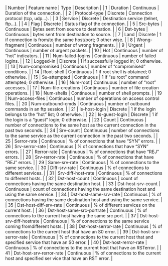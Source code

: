 |	Number	|	Feature name	|	Type	|	Description	|
|	1	|	Duration	|	Continuous	|	Duration of the connection.	|
|	2	|	Protocol-type	|	Discrete	|	Connection protocol (tcp, udp...).	|
|	3	|	Service	|	Discrete	|	Destination service (telnet, ftp...).	|
|	4	|	Flag	|	Discrete	|	Status flag of the connection.	|
|	5	|	Src-bytes	|	Continuous	|	Bytes sent from source to destination.	|
|	6	|	Dst-bytes	|	Continuous	|	bytes sent from destination to source.	|
|	7	|	Land	|	Discrete	|	1 if connection is from/to the same host/port; 0 other wise.	|
|	8	|	Wrong-fragment	|	Continuous	|	number of wrong fragments.	|
|	9	|	Urgent	|	Continuous	|	number of urgent packets.	|
|	10	|	Hot	|	Continuous	|	number of “hot” indicators.	|
|	11	|	Num-failed-logins	|	Continuous	|	number of failed logins.	|
|	12	|	Logged-in	|	Discrete	|	1 if successfully logged in; 0 otherwise.	|
|	13	|	Num-compromised	|	Continuous	|	number of “compromised” conditions.	|
|	14	|	Root-shell	|	Continuous	|	1 if root shell is obtained; 0 otherwise.	|
|	15	|	Su-attempted	|	Continuous	|	1 if “su root” command attempted; 0 otherwise.	|
|	16	|	Num-root	|	Continuous	|	number of “root” accesses.	|
|	17	|	Num-file-creations	|	Continuous	|	number of file creation operations.	|
|	18	|	Num-shells	|	Continuous	|	number of shell prompts.	|
|	19	|	Num-access-files	|	Continuous	|	number of operations on access control files.	|
|	20	|	Num-outbound-cmds	|	Continuous	|	number of outbound commands in an ftp session.	|
|	21	|	Is-host-login	|	Discrete	|	1 if the login belongs to the “hot” list; 0 otherwise.	|
|	22	|	Is-guest-login	|	Discrete	|	1 if the login is a “guest” login; 0 otherwise.	|
|	23	|	Count	|	Continuous	|	number of connections to the same host as the current connection in the past two seconds.	|
|	24	|	Srv-count	|	Continuous	|	number of connections to the same service as the current connection in the past two seconds.	|
|	25	|	Serror-rate	|	Continuous	|	% of connections that have “SYN” errors.	|
|	26	|	Srv-serror-rate	|	Continuous	|	% of connections that have “SYN” errors.	|
|	27	|	Rerror-rate	|	Continuous	|	% of connections that have “REJ” errors.	|
|	28	|	Srv-rerror-rate	|	Continuous	|	% of connections that have “REJ” errors.	|
|	29	|	Same-srv-rate	|	Continuous	|	% of connections to the same service.	|
|	30	|	Diff-srv-rate	|	Continuous	|	% of connections to different services.	|
|	31	|	Srv-diff-host-rate	|	Continuous	|	% of connections to different hosts.	|
|	32	|	Dst-host-count	|	Continuous	|	count of connections having the same destination host.	|
|	33	|	Dst-host-srv-count	|	Continuous	|	count of connections having the same destination host and using the same service.	|
|	34	|	Dst-host-same-srv-rate	|	Continuous	|	% of connections having the same destination host and using the same service.	|
|	35	|	Dst-host-diff-srv-rate	|	Continuous	|	% of different services on the current host.	|
|	36	|	Dst-host-same-src-portrate	|	Continuous	|	% of connections to the current host having the same src port.	|
|	37	|	Dst-host-srv-diff-hostrate	|	Continuous	|	% of connections to the same service coming fromdifferent hosts.	|
|	38	|	Dst-host-serror-rate	|	Continuous	|	% of connections to the current host that have an S0 error.	|
|	39	|	Dst-host-srv-serror-rate	|	Continuous	|	% of connections to the current host that and specified service that have an S0 error.	|
|	40	|	Dst-host-rerror-rate	|	Continuous	|	% of connections to the current host that have an RSTerror.	|
|	41	|	Dst-host-srv-rerror-rate	|	Continuous	|	% of connections to the current host and specified ser vice that have an RST error.	|
